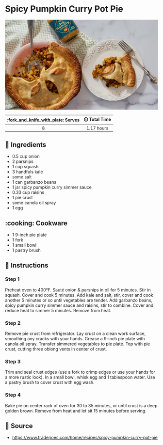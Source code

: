 # Spicy Pumpkin Curry Pot Pie

![Spicy Pumpkin Curry Pot Pie](../assets/images/spicy-pumpkin-curry-pot-pie.png)

| :fork_and_knife_with_plate: Serves | :timer_clock: Total Time |
|:----------------------------------:|:-----------------------: |
| 8 | 1.17 hours |

## :salt: Ingredients

- 0.5 cup onion
- 2 parsnips
- 1 cup squash
- 3 handfuls kale
- some salt
- 1 can garbanzo beans
- 1 jar spicy pumpkin curry simmer sauce
- 0.33 cup raisins
- 1 pie crust
- some canola oil spray
- 1 egg

## :cooking: Cookware

- 1 9-inch pie plate
- 1 fork
- 1 small bowl
- 1 pastry brush

## :pencil: Instructions

### Step 1

Preheat oven to 400°F. Sauté onion & parsnips in oil for 5 minutes. Stir in squash. Cover and cook 5 minutes. Add kale
and salt, stir, cover and cook another 5 minutes or so until vegetables are tender. Add garbanzo beans, spicy pumpkin
curry simmer sauce and raisins, stir to combine. Cover and reduce heat to simmer 5 minutes. Remove from heat.

### Step 2

Remove pie crust from refrigerator. Lay crust on a clean work surface, smoothing any cracks with your hands. Grease a
9-inch pie plate with canola oil spray. Transfer simmered vegetables to pie plate. Top with pie crust, cutting three
oblong vents in center of crust.

### Step 3

Trim and seal crust edges (use a fork to crimp edges or use your hands for a more rustic look). In a small bowl, whisk
egg and 1 tablespoon water. Use a pastry brush to cover crust with egg wash.

### Step 4

Bake pie on center rack of oven for 30 to 35 minutes, or until crust is a deep golden brown. Remove from heat and let
sit 15 minutes before serving.

## :link: Source

- <https://www.traderjoes.com/home/recipes/spicy-pumpkin-curry-pot-pie>
